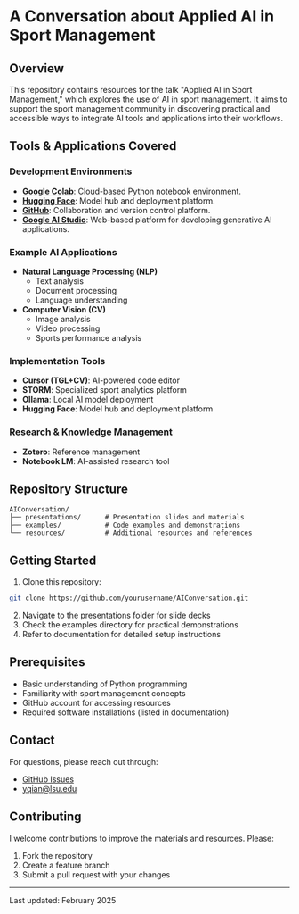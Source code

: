 # A Conversation about Applied AI in Sport Management

## Overview

This repository contains resources for the talk "Applied AI in Sport Management," which explores the use of AI in sport management. It aims to support the sport management community in discovering practical and accessible ways to integrate AI tools and applications into their workflows.

## Tools & Applications Covered

### Development Environments
- **[Google Colab](https://colab.google/)**: Cloud-based Python notebook environment.
- **[Hugging Face](https://huggingface.co/)**: Model hub and deployment platform.
- **[GitHub](https://github.com/)**: Collaboration and version control platform.
- **[Google AI Studio](https://aistudio.google.com/welcome)**: Web-based platform for developing generative AI applications.

### Example AI Applications
- **Natural Language Processing (NLP)**
  - Text analysis
  - Document processing
  - Language understanding
- **Computer Vision (CV)**
  - Image analysis
  - Video processing
  - Sports performance analysis

### Implementation Tools
- **Cursor (TGL+CV)**: AI-powered code editor
- **STORM**: Specialized sport analytics platform
- **Ollama**: Local AI model deployment
- **Hugging Face**: Model hub and deployment platform

### Research & Knowledge Management
- **Zotero**: Reference management
- **Notebook LM**: AI-assisted research tool

## Repository Structure

```
AIConversation/
├── presentations/      # Presentation slides and materials
├── examples/           # Code examples and demonstrations
└── resources/          # Additional resources and references
```



## Getting Started

1. Clone this repository:
```bash
git clone https://github.com/yourusername/AIConversation.git
```

2. Navigate to the presentations folder for slide decks
3. Check the examples directory for practical demonstrations
4. Refer to documentation for detailed setup instructions

## Prerequisites

- Basic understanding of Python programming
- Familiarity with sport management concepts
- GitHub account for accessing resources
- Required software installations (listed in documentation)

## Contact

For questions, please reach out through:
- [GitHub Issues](https://github.com/TyrealQ/AIConversation/issues)
- yqian@lsu.edu

## Contributing

I welcome contributions to improve the materials and resources. Please:

1. Fork the repository
2. Create a feature branch
3. Submit a pull request with your changes

---
Last updated: February 2025
